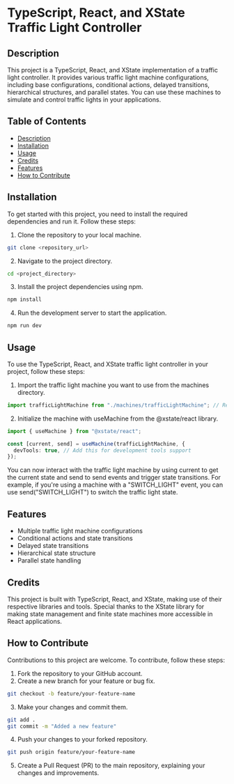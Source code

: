 # TypeScript, React, and XState Traffic Light Controller

## Description

This project is a TypeScript, React, and XState implementation of a traffic light controller. It provides various traffic light machine configurations, including base configurations, conditional actions, delayed transitions, hierarchical structures, and parallel states. You can use these machines to simulate and control traffic lights in your applications.

## Table of Contents

- [Description](#description)
- [Installation](#installation)
- [Usage](#usage)
- [Credits](#credits)
- [Features](#features)
- [How to Contribute](#how-to-contribute)

## Installation

To get started with this project, you need to install the required dependencies and run it. Follow these steps:

1. Clone the repository to your local machine.

```bash
git clone <repository_url>
```

2. Navigate to the project directory.

```bash
cd <project_directory>
```

3. Install the project dependencies using npm.

```bash
npm install
```

4. Run the development server to start the application.

```bash
npm run dev
```

## Usage

To use the TypeScript, React, and XState traffic light controller in your project, follow these steps:

1. Import the traffic light machine you want to use from the machines directory.

```typescript
import trafficLightMachine from "./machines/trafficLightMachine"; // Replace with the specific machine you need
```

2. Initialize the machine with useMachine from the @xstate/react library.

```typescript
import { useMachine } from "@xstate/react";

const [current, send] = useMachine(trafficLightMachine, {
  devTools: true, // Add this for development tools support
});
```

You can now interact with the traffic light machine by using current to get the current state and send to send events and trigger state transitions.
For example, if you're using a machine with a "SWITCH_LIGHT" event, you can use send("SWITCH_LIGHT") to switch the traffic light state.

## Features

* Multiple traffic light machine configurations
* Conditional actions and state transitions
* Delayed state transitions
* Hierarchical state structure
* Parallel state handling

## Credits

This project is built with TypeScript, React, and XState, making use of their respective libraries and tools. Special thanks to the XState library for making state management and finite state machines more accessible in React applications.

## How to Contribute

Contributions to this project are welcome. To contribute, follow these steps:

1. Fork the repository to your GitHub account.
2. Create a new branch for your feature or bug fix.

```bash
git checkout -b feature/your-feature-name
```

3. Make your changes and commit them.

```bash
git add .
git commit -m "Added a new feature"
```

4. Push your changes to your forked repository.

```bash 
git push origin feature/your-feature-name
```

5. Create a Pull Request (PR) to the main repository, explaining your changes and improvements.
